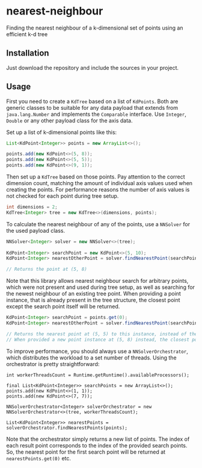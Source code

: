 # nearest-neighbour
Finding the nearest neighbour of a k-dimensional set of points using an efficient k-d tree

## Installation
Just download the repository and include the sources in your project.

## Usage
First you need to create a `KdTree` based on a list of `KdPoints`. Both are generic classes to be suitable for any data payload that extends from `java.lang.Number` and implements the `Comparable` interface. Use `Integer`, `Double` or any other payload class for the axis data.

Set up a list of k-dimensional points like this:
```java
List<KdPoint<Integer>> points = new ArrayList<>();

points.add(new KdPoint<>(5, 8));
points.add(new KdPoint<>(5, 5));
points.add(new KdPoint<>(9, 1));
```

Then set up a `KdTree` based on those points. Pay attention to the correct dimension count, matching the amount of individual axis values used when creating the points. For performance reasons the number of axis values is not checked for each point during tree setup.

```java
int dimensions = 2;
KdTree<Integer> tree = new KdTree<>(dimensions, points);
```

To calculate the nearest neighbour of any of the points, use a ```NNSolver``` for the used payload class.
```java
NNSolver<Integer> solver = new NNSolver<>(tree);
		
KdPoint<Integer> searchPoint = new KdPoint<>(5, 10);
KdPoint<Integer> nearestOtherPoint = solver.findNearestPoint(searchPoint);

// Returns the point at (5, 8)
```

Note that this library  allows nearest neighbour search for arbitrary points, which were not present and used during tree setup, as well as searching for the newest neighbour of an existing tree point. When providing a point instance, that is already present in the tree structure, the closest point except the search point itself will be returned.

```java
KdPoint<Integer> searchPoint = points.get(0);
KdPoint<Integer> nearestOtherPoint = solver.findNearestPoint(searchPoint);

// Returns the nearest point at (5, 5) to this instance, instead of the point instance at (5, 8) we used to search.
// When provided a new point instance at (5, 8) instead, the closest point would be the original point at (5, 8).
```

To improve performance, you should always use a `NNSolverOrchestrator`, which distributes the workload to a set number of threads. Using the orchestrator is pretty straightforward:

```
int workerThreadsCount = Runtime.getRuntime().availableProcessors();

final List<KdPoint<Integer>> searchPoints = new ArrayList<>();
points.add(new KdPoint<>(1, 1));
points.add(new KdPoint<>(7, 7));
    
NNSolverOrchestrator<Integer> solverOrchestrator = new NNSolverOrchestrator<>(tree, workerThreadsCount);

List<KdPoint<Integer>> nearestPoints = solverOrchestrator.findNearestPoints(points);
```

Note that the orchestrator simply returns a new list of points. The index of each result point corresponds to the index of the provided search points. So, the nearest point for the first search point will be returned at `nearestPoints.get(0)` etc.

